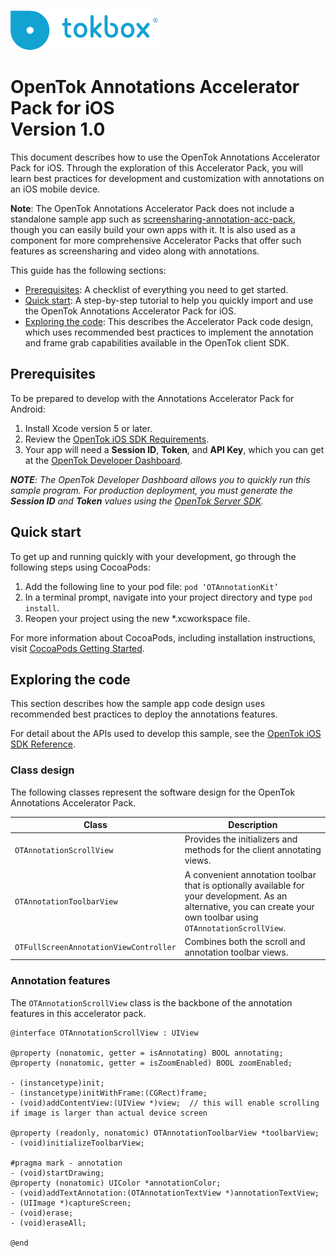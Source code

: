![logo](../tokbox-logo.png)

# OpenTok Annotations Accelerator Pack for iOS<br/>Version 1.0

This document describes how to use the OpenTok Annotations Accelerator Pack for iOS. Through the exploration of this Accelerator Pack, you will learn best practices for development and customization with annotations on an iOS mobile device.

**Note**: The OpenTok Annotations Accelerator Pack does not include a standalone sample app such as [screensharing-annotation-acc-pack](https://github.com/opentok/screensharing-annotation-acc-pack), though you can easily build your own apps with it. It is also used as a component for more comprehensive Accelerator Packs that offer such features as screensharing and video along with annotations. 


This guide has the following sections:

* [Prerequisites](#prerequisites): A checklist of everything you need to get started.
* [Quick start](#quick-start): A step-by-step tutorial to help you quickly import and use the OpenTok Annotations Accelerator Pack for iOS.
* [Exploring the code](#exploring-the-code): This describes the Accelerator Pack code design, which uses recommended best practices to implement the annotation and frame grab capabilities available in the OpenTok client SDK.  


## Prerequisites

To be prepared to develop with the Annotations Accelerator Pack for Android:

1. Install Xcode version 5 or later.
2. Review the [OpenTok iOS SDK Requirements](https://tokbox.com/developer/sdks/ios/).
3. Your app will need a **Session ID**, **Token**, and **API Key**, which you can get at the [OpenTok Developer Dashboard](https://dashboard.tokbox.com/).


_**NOTE**: The OpenTok Developer Dashboard allows you to quickly run this sample program. For production deployment, you must generate the **Session ID** and **Token** values using the [OpenTok Server SDK](https://tokbox.com/developer/sdks/server/)._


## Quick start

To get up and running quickly with your development, go through the following steps using CocoaPods:

1.  Add the following line to your pod file: ` pod ‘OTAnnotationKit’  `
2. In a terminal prompt, navigate into your project directory and type `pod install`.
3. Reopen your project using the new *.xcworkspace file.

For more information about CocoaPods, including installation instructions, visit [CocoaPods Getting Started](https://guides.cocoapods.org/using/getting-started.html#getting-started).


## Exploring the code

This section describes how the sample app code design uses recommended best practices to deploy the annotations features. 

For detail about the APIs used to develop this sample, see the [OpenTok iOS SDK Reference](https://tokbox.com/developer/sdks/ios/reference/).


### Class design

The following classes represent the software design for the OpenTok Annotations Accelerator Pack.

| Class        | Description  |
| ------------- | ------------- |
| `OTAnnotationScrollView` | Provides the initializers and methods for the client annotating views. |
| `OTAnnotationToolbarView`   | A convenient annotation toolbar that is optionally available for your development. As an alternative, you can create your own toolbar using `OTAnnotationScrollView`. |
| `OTFullScreenAnnotationViewController`   | Combines both the scroll and annotation toolbar views. |


### Annotation features

The `OTAnnotationScrollView` class is the backbone of the annotation features in this accelerator pack.


```objc
@interface OTAnnotationScrollView : UIView

@property (nonatomic, getter = isAnnotating) BOOL annotating;
@property (nonatomic, getter = isZoomEnabled) BOOL zoomEnabled;

- (instancetype)init;
- (instancetype)initWithFrame:(CGRect)frame;
- (void)addContentView:(UIView *)view;  // this will enable scrolling if image is larger than actual device screen

@property (readonly, nonatomic) OTAnnotationToolbarView *toolbarView;
- (void)initializeToolbarView;

#pragma mark - annotation
- (void)startDrawing;
@property (nonatomic) UIColor *annotationColor;
- (void)addTextAnnotation:(OTAnnotationTextView *)annotationTextView;
- (UIImage *)captureScreen;
- (void)erase;
- (void)eraseAll;

@end
```


